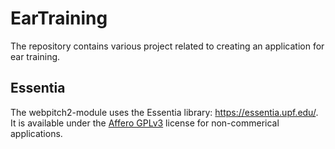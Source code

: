 # EarTraining
The repository contains various project related to creating an application for ear training.

## Essentia
The webpitch2-module uses the Essentia library: https://essentia.upf.edu/. It is available under the [Affero GPLv3](http://www.gnu.org/licenses/agpl.html) license for non-commerical applications.

